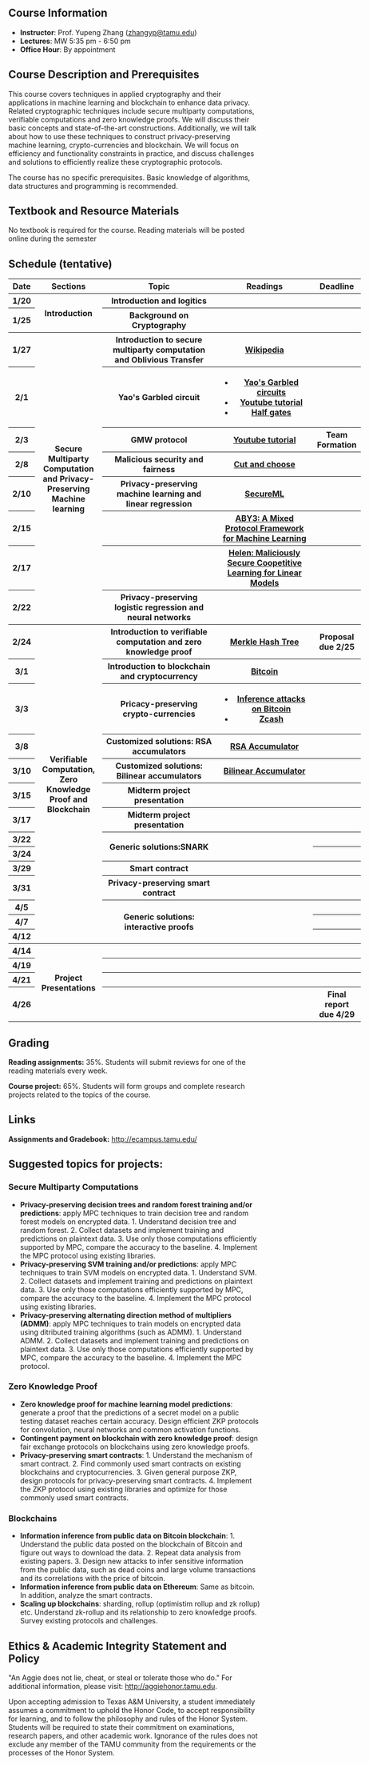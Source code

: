 ## Course Information
- **Instructor**: Prof. Yupeng Zhang (zhangyp@tamu.edu)
- **Lectures**: MW 5:35 pm - 6:50 pm
- **Office Hour**: By appointment

## Course Description and Prerequisites

This course covers techniques in applied cryptography and their applications in machine learning and blockchain to enhance data privacy. Related cryptographic techniques include secure multiparty computations, verifiable computations and zero knowledge proofs. We will discuss their basic concepts and state-of-the-art constructions. Additionally, we will talk about how to use these techniques to construct privacy-preserving machine learning, crypto-currencies and blockchain. We will focus on efficiency and functionality constraints in practice, and discuss challenges and solutions to efficiently realize these cryptographic protocols. 

The course has no specific prerequisites. Basic knowledge of algorithms, data structures and programming is recommended.



## Textbook and Resource Materials

No textbook is required for the course. Reading materials will be posted online during the semester


## Schedule (tentative)

<table style="width: 140%">
    <tr>
        <th style="width: 5%;">Date</th>
        <th style="width: 20%;">Sections</th>
        <th style="width: 40%;">Topic</th>
        <th style="width: 45%;">Readings</th>
        <th style="width: 20%;">Deadline</th>
    </tr>
    <tr>
        <th>1/20</th>
        <th rowspan="2">Introduction</th>
        <th>Introduction and logitics</th>
        <th></th>
        <th></th>
    </tr>
    <tr>
        <th>1/25</th>
        <th>Background on Cryptography</th>
        <th></th>
        <th></th>
    </tr>
    <tr>
        <th>1/27</th>
        <th rowspan="8">Secure Multiparty Computation and Privacy-Preserving Machine learning</th>
        <th>Introduction to secure multiparty computation and Oblivious Transfer</th>
        <th><a href="https://en.wikipedia.org/wiki/Oblivious_transfer#:~:text=In%20cryptography%2C%20an%20oblivious%20transfer,if%20any)%20has%20been%20transferred">Wikipedia</a>
        </th>
        <th></th>
    </tr>
    <tr>
        <th>2/1</th>
        <th>Yao's Garbled circuit</th>
        <th>
        <ul>
            <li><a href="https://www.peteresnyder.com/static/papers/Peter_Snyder_-_Garbled_Circuits_WCP_2_column.pdf"> Yao's Garbled circuits</a></li>
            <li><a href="https://www.youtube.com/watch?v=GjhvJxelIVQ">Youtube tutorial</a></li>
            <li><a href="https://www.iacr.org/archive/eurocrypt2015/90560204/90560204.pdf">Half gates</a></li>
        </ul>
        </th>
        <th></th>
    </tr>
    <tr>
        <th>2/3</th>
        <th>GMW protocol</th>
        <th><a href="https://www.youtube.com/watch?v=4YwvZaA9IEg">Youtube tutorial</a></th>
        <th>Team Formation</th>
    </tr>
    <tr>
        <th>2/8</th>     
        <th>Malicious security and fairness</th>
        <th><a href="https://eprint.iacr.org/2008/049.pdf">Cut and choose</a></th>
        <th></th>
    </tr>
    <tr>
        <th>2/10</th>
        <th>Privacy-preserving machine learning and linear regression</th>
        <th><a href="https://eprint.iacr.org/2017/396.pdf">SecureML</a></th>
        <th></th>
    </tr>
    <tr>
        <th>2/15</th>
        <th></th>
        <th><a href="https://eprint.iacr.org/2018/403.pdf">ABY3: A Mixed Protocol Framework for Machine Learning</a></th>
        <th></th>
    </tr>
    <tr>
        <th>2/17</th>
        <th></th>
        <th><a href="https://people.eecs.berkeley.edu/~wzheng/helen_ieeesp.pdf">Helen: Maliciously Secure Coopetitive Learning for Linear Models</a></th>
        <th></th>
    </tr>
    <tr>
        <th>2/22</th>
        <th>Privacy-preserving logistic regression and neural networks</th>
        <th></th>
        <th></th>
    </tr>
    <tr>
        <th>2/24</th>
        <th rowspan="14">Verifiable Computation, Zero Knowledge Proof and Blockchain</th>
        <th>Introduction to verifiable computation and zero knowledge proof</th>
        <th>
            <a href="https://people.eecs.berkeley.edu/~raluca/cs261-f15/readings/merkle.pdf">Merkle Hash Tree</a>
        </th>
        <th>Proposal due 2/25</th>
    </tr>
    <tr>
        <th>3/1</th>
        <th>Introduction to blockchain and cryptocurrency</th>
        <th>
        <a href="https://bitcoin.org/bitcoin.pdf">Bitcoin</a>
        </th>
        <th></th>
    </tr>
    <tr>
        <th>3/3</th>
        <th>Pricacy-preserving crypto-currencies</th>
        <th>
            <ul>
            <li><a href="https://cseweb.ucsd.edu/~smeiklejohn/files/imc13.pdf">Inference attacks on Bitcoin</a></li>
            <li><a href="http://zerocash-project.org/media/pdf/zerocash-extended-20140518.pdf">Zcash</a></li>
            </ul>
        </th>
        <th></th>
    </tr>
    <tr>
        <th>3/8</th>
        <th>Customized solutions: RSA accumulators</th>
        <th>
        <a href="https://cs.brown.edu/people/alysyans/papers/camlys02.pdf">RSA Accumulator</a>
        </th>
        <th></th>
    </tr>
    <tr>
        <th>3/10</th>
        <th>Customized solutions: Bilinear accumulators</th>
        <th>
        <a href="https://eprint.iacr.org/2010/455.pdf">Bilinear Accumulator</a>
        </th>
        <th></th>
    </tr>
    <tr>
        <th>3/15</th>
        <th>Midterm project presentation</th>
        <th></th>
        <th></th>
    </tr>
    <tr>
        <th>3/17</th>
        <th>Midterm project presentation </th>
        <th></th>
        <th></th>
    </tr>
    <tr>
        <th>3/22</th>
        <th rowspan="2">Generic solutions:SNARK</th>
        <th rowspan="2"></th>
        <th></th>
    </tr>
    <tr>
        <th>3/24</th>
        <th></th>
    </tr>
    <tr>
        <th>3/29</th>
        <th>Smart contract</th>
        <th></th>
        <th></th>
    </tr>
    <tr>
        <th>3/31</th>
        <th>Privacy-preserving smart contract</th>
        <th></th>
        <th></th>
    </tr>
    <tr>
        <th>4/5</th>
        <th rowspan="3">Generic solutions: interactive proofs</th>
        <th rowspan="3"></th>
        <th></th>
    </tr>
    <tr>
        <th>4/7</th>   
        <th></th>
    </tr>
    <tr>
        <th>4/12</th>
        <th></th>
    </tr>
        <tr>
        <th>4/14</th>
        <th rowspan="4">Project Presentations</th>
        <th></th>
        <th></th>
        <th></th>
    </tr>
      <tr>
        <th>4/19</th>
        <th></th>
        <th></th>
        <th></th>
    </tr>
    <tr>
        <th>4/21</th>
        <th></th>
        <th></th>
        <th></th>
    </tr>
    <tr>
        <th>4/26</th>
        <th></th>
        <th></th>
        <th>Final report due 4/29</th>
    </tr>
</table>

## Grading
**Reading assignments:** 35%. Students will submit reviews for one of the reading materials every week.

**Course project:** 65%. Students will form groups and complete research projects related to the topics of the course.

## Links

**Assignments and Gradebook:** http://ecampus.tamu.edu/

## Suggested topics for projects:
### Secure Multiparty Computations

- **Privacy-preserving decision trees and random forest training and/or predictions**: apply MPC techniques to train decision tree and random forest models on encrypted data. 1. Understand decision tree and random forest. 2. Collect datasets and implement training and predictions on plaintext data. 3. Use only those computations efficiently supported by MPC, compare the accuracy to the baseline. 4. Implement the MPC protocol using existing libraries.
- **Privacy-preserving SVM training and/or predictions**: apply MPC techniques to train SVM models on encrypted data. 1. Understand SVM. 2. Collect datasets and implement training and predictions on plaintext data. 3. Use only those computations efficiently supported by MPC, compare the accuracy to the baseline. 4. Implement the MPC protocol using existing libraries.
- **Privacy-preserving alternating direction method of multipliers (ADMM)**: apply MPC techniques to train models on encrypted data using ditributed training algorithms (such as ADMM). 1. Understand ADMM. 2. Collect datasets and implement training and predictions on plaintext data. 3. Use only those computations efficiently supported by MPC, compare the accuracy to the baseline. 4. Implement the MPC protocol.

### Zero Knowledge Proof

- **Zero knowledge proof for machine learning model predictions**: generate a proof that the predictions of a secret model on a public testing dataset reaches certain accuracy. Design efficient ZKP protocols for convolution, neural networks and common activation functions.    
- **Contingent payment on blockchain with zero knowledge proof**: design fair exchange protocols on blockchains using zero knowledge proofs.
- **Privacy-preserving smart contracts**: 1. Understand the mechanism of smart contract. 2. Find commonly used smart contracts on existing blockchains and cryptocurrencies. 3. Given general purpose ZKP, design protocols for privacy-preserving smart contracts. 4. Implement the ZKP protocol using existing libraries and optimize for those commonly used smart contracts.

### Blockchains

- **Information inference from public data on Bitcoin blockchain**: 1. Understand the public data posted on the blockchain of Bitcoin and figure out ways to download the data. 2. Repeat data analysis from existing papers. 3. Design new attacks to infer sensitive information from the public data, such as dead coins and large volume transactions and its correlations with the price of bitcoin.
- **Information inference from public data on Ethereum**: Same as bitcoin. In addition, analyze the smart contracts.
- **Scaling up blockchains**: sharding, rollup (optimistim rollup and zk rollup) etc. Understand zk-rollup and its relationship to zero knowledge proofs. Survey existing protocols and challenges.

## Ethics & Academic Integrity Statement and Policy

"An Aggie does not lie, cheat, or steal or tolerate those who do." For additional information, please visit: http://aggiehonor.tamu.edu.  

Upon accepting admission to Texas A&M University, a student immediately assumes a commitment to uphold the Honor Code, to accept responsibility for learning, and to follow the philosophy and rules of the Honor System. Students will be required to state their commitment on examinations, research papers, and other academic work. Ignorance of the rules does not exclude any member of the TAMU community from the requirements or the processes of the Honor System.


